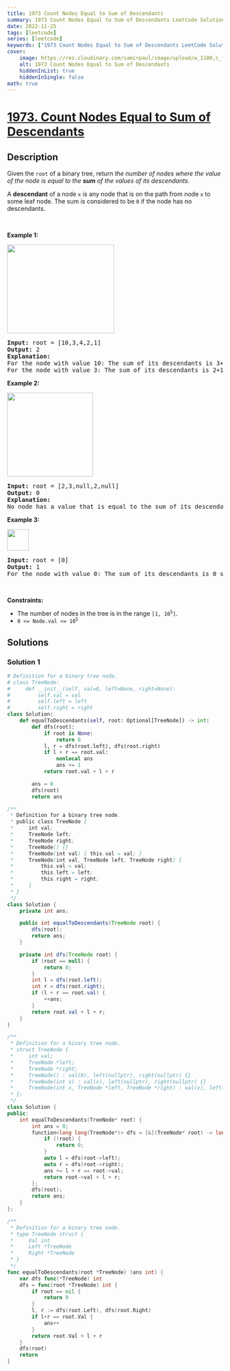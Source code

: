 ```yaml
---
title: 1973 Count Nodes Equal to Sum of Descendants
summary: 1973 Count Nodes Equal to Sum of Descendants LeetCode Solution Explained
date: 2022-11-25
tags: [leetcode]
series: [leetcode]
keywords: ["1973 Count Nodes Equal to Sum of Descendants LeetCode Solution Explained in all languages", "1973 Count Nodes Equal to Sum of Descendants", "LeetCode", "leetcode solution in Python3 C++ Java Go PHP Ruby Swift TypeScript Rust C# JavaScript C", "GeeksforGeeks", "InterviewBit", "Coding Ninjas", "HackerRank", "HackerEarth", "CodeChef", "TopCoder", "AlgoExpert", "freeCodeCamp", "Codeforces", "GitHub", "AtCoder", "Samir Paul"]
cover:
    image: https://res.cloudinary.com/samirpaul/image/upload/w_1100,c_fit,co_rgb:FFFFFF,l_text:Arial_75_bold:1973 Count Nodes Equal to Sum of Descendants - Solution Explained/problem-solving.webp
    alt: 1973 Count Nodes Equal to Sum of Descendants
    hiddenInList: true
    hiddenInSingle: false
math: true
---
```



# [1973. Count Nodes Equal to Sum of Descendants](https://leetcode.com/problems/count-nodes-equal-to-sum-of-descendants)


## Description

<p>Given the <code>root</code> of a binary tree, return <em>the number of nodes where the value of the node is equal to the <strong>sum</strong> of the values of its descendants</em>.</p>

<p>A <strong>descendant</strong> of a node <code>x</code> is any node that is on the path from node <code>x</code> to some leaf node. The sum is considered to be <code>0</code> if the node has no descendants.</p>

<p>&nbsp;</p>
<p><strong class="example">Example 1:</strong></p>
<img alt="" src="https://spcdn.pages.dev/leetcode/problems/1973.Count%20Nodes%20Equal%20to%20Sum%20of%20Descendants/images/screenshot-2021-08-17-at-17-16-50-diagram-drawio-diagrams-net.png" style="width: 250px; height: 207px;" />
<pre>
<strong>Input:</strong> root = [10,3,4,2,1]
<strong>Output:</strong> 2
<strong>Explanation:</strong>
For the node with value 10: The sum of its descendants is 3+4+2+1 = 10.
For the node with value 3: The sum of its descendants is 2+1 = 3.
</pre>

<p><strong class="example">Example 2:</strong></p>
<img alt="" src="https://spcdn.pages.dev/leetcode/problems/1973.Count%20Nodes%20Equal%20to%20Sum%20of%20Descendants/images/screenshot-2021-08-17-at-17-25-21-diagram-drawio-diagrams-net.png" style="height: 196px; width: 200px;" />
<pre>
<strong>Input:</strong> root = [2,3,null,2,null]
<strong>Output:</strong> 0
<strong>Explanation:</strong>
No node has a value that is equal to the sum of its descendants.
</pre>

<p><strong class="example">Example 3:</strong></p>
<img alt="" src="https://spcdn.pages.dev/leetcode/problems/1973.Count%20Nodes%20Equal%20to%20Sum%20of%20Descendants/images/screenshot-2021-08-17-at-17-23-53-diagram-drawio-diagrams-net.png" style="width: 50px; height: 50px;" />
<pre>
<strong>Input:</strong> root = [0]
<strong>Output:</strong> 1
For the node with value 0: The sum of its descendants is 0 since it has no descendants.
</pre>

<p>&nbsp;</p>
<p><strong>Constraints:</strong></p>

<ul>
	<li>The number of nodes in the tree is in the range <code>[1, 10<sup>5</sup>]</code>.</li>
	<li><code>0 &lt;= Node.val &lt;= 10<sup>5</sup></code></li>
</ul>

## Solutions

### Solution 1

<!-- tabs:start -->

```python
# Definition for a binary tree node.
# class TreeNode:
#     def __init__(self, val=0, left=None, right=None):
#         self.val = val
#         self.left = left
#         self.right = right
class Solution:
    def equalToDescendants(self, root: Optional[TreeNode]) -> int:
        def dfs(root):
            if root is None:
                return 0
            l, r = dfs(root.left), dfs(root.right)
            if l + r == root.val:
                nonlocal ans
                ans += 1
            return root.val + l + r

        ans = 0
        dfs(root)
        return ans
```

```java
/**
 * Definition for a binary tree node.
 * public class TreeNode {
 *     int val;
 *     TreeNode left;
 *     TreeNode right;
 *     TreeNode() {}
 *     TreeNode(int val) { this.val = val; }
 *     TreeNode(int val, TreeNode left, TreeNode right) {
 *         this.val = val;
 *         this.left = left;
 *         this.right = right;
 *     }
 * }
 */
class Solution {
    private int ans;

    public int equalToDescendants(TreeNode root) {
        dfs(root);
        return ans;
    }

    private int dfs(TreeNode root) {
        if (root == null) {
            return 0;
        }
        int l = dfs(root.left);
        int r = dfs(root.right);
        if (l + r == root.val) {
            ++ans;
        }
        return root.val + l + r;
    }
}
```

```cpp
/**
 * Definition for a binary tree node.
 * struct TreeNode {
 *     int val;
 *     TreeNode *left;
 *     TreeNode *right;
 *     TreeNode() : val(0), left(nullptr), right(nullptr) {}
 *     TreeNode(int x) : val(x), left(nullptr), right(nullptr) {}
 *     TreeNode(int x, TreeNode *left, TreeNode *right) : val(x), left(left), right(right) {}
 * };
 */
class Solution {
public:
    int equalToDescendants(TreeNode* root) {
        int ans = 0;
        function<long long(TreeNode*)> dfs = [&](TreeNode* root) -> long long {
            if (!root) {
                return 0;
            }
            auto l = dfs(root->left);
            auto r = dfs(root->right);
            ans += l + r == root->val;
            return root->val + l + r;
        };
        dfs(root);
        return ans;
    }
};
```

```go
/**
 * Definition for a binary tree node.
 * type TreeNode struct {
 *     Val int
 *     Left *TreeNode
 *     Right *TreeNode
 * }
 */
func equalToDescendants(root *TreeNode) (ans int) {
	var dfs func(*TreeNode) int
	dfs = func(root *TreeNode) int {
		if root == nil {
			return 0
		}
		l, r := dfs(root.Left), dfs(root.Right)
		if l+r == root.Val {
			ans++
		}
		return root.Val + l + r
	}
	dfs(root)
	return
}
```

<!-- tabs:end -->

<!-- end -->
